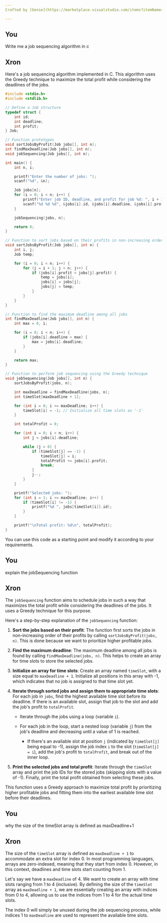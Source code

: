 ```yaml
---
Crafted by [Genie](https://marketplace.visualstudio.com/items?itemName=genieai.chatgpt-vscode)

---
```


## You

Write me a job sequencing algorithm in c

## Xron

Here's a job sequencing algorithm implemented in C. This algorithm uses the Greedy technique to maximize the total profit while considering the deadlines of the jobs.

```c
#include <stdio.h>
#include <stdlib.h>

// Define a Job structure
typedef struct {
    int id;
    int deadline;
    int profit;
} Job;

// Function prototypes
void sortJobsByProfit(Job jobs[], int n);
int findMaxDeadline(Job jobs[], int n);
void jobSequencing(Job jobs[], int n);

int main() {
    int n, i;

    printf("Enter the number of jobs: ");
    scanf("%d", &n);

    Job jobs[n];
    for (i = 0; i < n; i++) {
        printf("Enter job ID, deadline, and profit for job %d: ", i + 1);
        scanf("%d %d %d", &jobs[i].id, &jobs[i].deadline, &jobs[i].profit);
    }

    jobSequencing(jobs, n);

    return 0;
}

// Function to sort jobs based on their profits in non-increasing order
void sortJobsByProfit(Job jobs[], int n) {
    int i, j;
    Job temp;

    for (i = 0; i < n; i++) {
        for (j = i + 1; j < n; j++) {
            if (jobs[i].profit < jobs[j].profit) {
                temp = jobs[i];
                jobs[i] = jobs[j];
                jobs[j] = temp;
            }
        }
    }
}

// Function to find the maximum deadline among all jobs
int findMaxDeadline(Job jobs[], int n) {
    int max = 0, i;

    for (i = 0; i < n; i++) {
        if (jobs[i].deadline > max) {
            max = jobs[i].deadline;
        }
    }

    return max;
}

// Function to perform job sequencing using the Greedy technique
void jobSequencing(Job jobs[], int n) {
    sortJobsByProfit(jobs, n);

    int maxDeadline = findMaxDeadline(jobs, n);
    int timeSlot[maxDeadline + 1];

    for (int i = 0; i <= maxDeadline; i++) {
        timeSlot[i] = -1; // Initialize all time slots as '-1'
    }

    int totalProfit = 0;

    for (int i = 0; i < n; i++) {
        int j = jobs[i].deadline;

        while (j > 0) {
            if (timeSlot[j] == -1) {
                timeSlot[j] = i;
                totalProfit += jobs[i].profit;
                break;
            }
            j--;
        }
    }

    printf("Selected jobs: ");
    for (int i = 1; i <= maxDeadline; i++) {
        if (timeSlot[i] != -1) {
            printf("%d ", jobs[timeSlot[i]].id);
        }
    }

    printf("\nTotal profit: %d\n", totalProfit);
}
```

You can use this code as a starting point and modify it according to your requirements.

## You

explain the jobSequencing function

## Xron

The `jobSequencing` function aims to schedule jobs in such a way that maximizes the total profit while considering the deadlines of the jobs. It uses a Greedy technique for this purpose.

Here's a step-by-step explanation of the `jobSequencing` function:

1. **Sort the jobs based on their profit**: The function first sorts the jobs in non-increasing order of their profits by calling `sortJobsByProfit(jobs, n)`. This is done because we want to prioritize higher profitable jobs.

2. **Find the maximum deadline**: The maximum deadline among all jobs is found by calling `findMaxDeadline(jobs, n)`. This helps to create an array for time slots to store the selected jobs.

3. **Initialize an array for time slots**: Create an array named `timeSlot`, with a size equal to `maxDeadline + 1`. Initialize all positions in this array with -1, which indicates that no job is assigned to that time slot yet.

4. **Iterate through sorted jobs and assign them to appropriate time slots**: For each job in `jobs`, find the highest available time slot before its deadline. If there is an available slot, assign that job to the slot and add the job's profit to `totalProfit`.

   - Iterate through the jobs using a loop (variable `i`).
   - For each job in the loop, start a nested loop (variable `j`) from the job's deadline and decreasing until a value of 1 is reached.

        - If there's an available slot at position `j` (indicated by `timeSlot[j]` being equal to -1), assign the job index `i` to the slot (`timeSlot[j] = i`), add the job's profit to `totalProfit`, and break out of the inner loop.

5. **Print the selected jobs and total profit**: Iterate through the `timeSlot` array and print the job IDs for the stored jobs (skipping slots with a value of -1). Finally, print the total profit obtained from selecting these jobs.

This function uses a Greedy approach to maximize total profit by prioritizing higher profitable jobs and fitting them into the earliest available time slot before their deadlines.

## You

why the size of the timeSlot array is defined as maxDeadline+1

## Xron

The size of the `timeSlot` array is defined as `maxDeadline + 1` to accommodate an extra slot for index 0. In most programming languages, arrays are zero-indexed, meaning that they start from index 0. However, in this context, deadlines and time slots start counting from 1.

Let's say we have a `maxDeadline` of 4. We want to create an array with time slots ranging from 1 to 4 (inclusive). By defining the size of the `timeSlot` array as `maxDeadline + 1`, we are essentially creating an array with indices from 0 to 4, allowing us to use the indices from 1 to 4 for the actual time slots.

The index 0 will simply be unused during the job sequencing process, while indices 1 to `maxDeadline` are used to represent the available time slots.